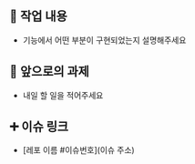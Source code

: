 <!-- PR제목은 작업 내역 위주로 -->

## 🔎 작업 내용

- 기능에서 어떤 부분이 구현되었는지 설명해주세요

## 🔧 앞으로의 과제

- 내일 할 일을 적어주세요

## ➕ 이슈 링크

- [레포 이름 #이슈번호](이슈 주소)
